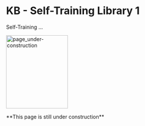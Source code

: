 # KB - Self-Training Library 1

Self-Training ...

<p align="left">
    <img src="../../images/page_under-construction.png" alt="page_under-construction" style="height:200px; width:168px;"/>
</p>
**This page is still under construction**




